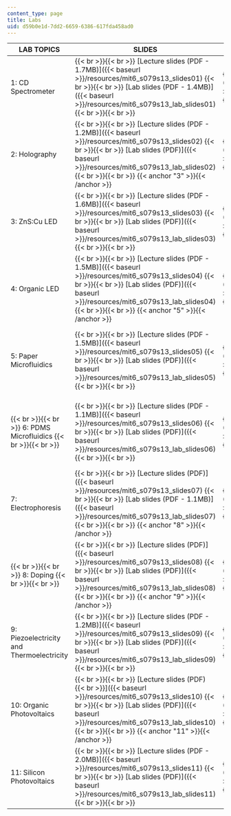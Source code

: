 ```yaml
---
content_type: page
title: Labs
uid: d59b0e1d-7dd2-6659-6386-617fda458ad0
---
```


| LAB TOPICS | SLIDES | PRE-LABS | LAB RESOURCES{{< anchor "1" >}}{{< /anchor >}} |
| --- | --- | --- | --- |
| 1: CD Spectrometer |  {{< br >}}{{< br >}} [Lecture slides (PDF - 1.7MB)]({{< baseurl >}}/resources/mit6_s079s13_slides01) {{< br >}}{{< br >}} [Lab slides (PDF - 1.4MB)]({{< baseurl >}}/resources/mit6_s079s13_lab_slides01) {{< br >}}{{< br >}}  |  {{< br >}}{{< br >}} [Pre-lab exercises (PDF)]({{< baseurl >}}/resources/mit6_s079s13_prelab01) {{< br >}}{{< br >}}  |  {{< br >}}{{< br >}} [Lab measurement sheet (PDF)]({{< baseurl >}}/resources/mit6_s079s13_lab01) {{< br >}}{{< br >}} [Spectrometer calibration (M)]({{< baseurl >}}/resources/spectrum_calculate_cd_spectrometer) {{< br >}}{{< br >}} {{< anchor "2" >}}{{< /anchor >}} |
| 2: Holography |  {{< br >}}{{< br >}} [Lecture slides (PDF - 1.2MB)]({{< baseurl >}}/resources/mit6_s079s13_slides02) {{< br >}}{{< br >}} [Lab slides (PDF)]({{< baseurl >}}/resources/mit6_s079s13_lab_slides02) {{< br >}}{{< br >}} {{< anchor "3" >}}{{< /anchor >}} |  {{< br >}}{{< br >}} [Pre-lab exercises (PDF)]({{< baseurl >}}/resources/mit6_s079s13_prelab02) {{< br >}}{{< br >}}  |  {{< br >}}{{< br >}} [Lab measurement sheet (PDF)]({{< baseurl >}}/resources/mit6_s079s13_lab02) {{< br >}}{{< br >}}  |
| 3: ZnS:Cu LED |  {{< br >}}{{< br >}} [Lecture slides (PDF - 1.6MB)]({{< baseurl >}}/resources/mit6_s079s13_slides03) {{< br >}}{{< br >}} [Lab slides (PDF)]({{< baseurl >}}/resources/mit6_s079s13_lab_slides03) {{< br >}}{{< br >}}  |  {{< br >}}{{< br >}} [Pre-lab exercises (PDF)]({{< baseurl >}}/resources/mit6_s079s13_prelab03) {{< br >}}{{< br >}}  |  {{< br >}}{{< br >}} [Lab measurement sheet (PDF)]({{< baseurl >}}/resources/mit6_s079s13_lab03) {{< br >}}{{< br >}}  |
| 4: Organic LED |  {{< br >}}{{< br >}} [Lecture slides (PDF - 1.5MB)]({{< baseurl >}}/resources/mit6_s079s13_slides04) {{< br >}}{{< br >}} [Lab slides (PDF)]({{< baseurl >}}/resources/mit6_s079s13_lab_slides04) {{< br >}}{{< br >}} {{< anchor "5" >}}{{< /anchor >}} |  {{< br >}}{{< br >}} [Pre-lab exercises (PDF)]({{< baseurl >}}/resources/mit6_s079s13_prelab04) {{< br >}}{{< br >}}  |  {{< br >}}{{< br >}} [Lab measurement sheet (PDF)]({{< baseurl >}}/resources/mit6_s079s13_lab04) {{< br >}}{{< br >}}  |
| 5: Paper Microfluidics |  {{< br >}}{{< br >}} [Lecture slides (PDF - 1.5MB)]({{< baseurl >}}/resources/mit6_s079s13_slides05) {{< br >}}{{< br >}} [Lab slides (PDF)]({{< baseurl >}}/resources/mit6_s079s13_lab_slides05) {{< br >}}{{< br >}}  |  {{< br >}}{{< br >}} [Pre-lab exercises (PDF)]({{< baseurl >}}/resources/mit6_s079s13_prelab05) {{< br >}}{{< br >}}  |  {{< br >}}{{< br >}} [Lab measurement sheet (PDF)]({{< baseurl >}}/resources/mit6_s079s13_lab05) {{< br >}}{{< br >}} ![This resource may not render correctly in a screen reader.](/images/inacessible.gif)[Paper template (PDF)]({{< baseurl >}}/resources/mit6_s079s13_papertemp) {{< br >}}{{< br >}} {{< anchor "6" >}}{{< /anchor >}} |
|  {{< br >}}{{< br >}} 6: PDMS Microfluidics {{< br >}}{{< br >}}  |  {{< br >}}{{< br >}} [Lecture slides (PDF - 1.1MB)]({{< baseurl >}}/resources/mit6_s079s13_slides06) {{< br >}}{{< br >}} [Lab slides (PDF)]({{< baseurl >}}/resources/mit6_s079s13_lab_slides06) {{< br >}}{{< br >}}  |  {{< br >}}{{< br >}} [Pre-lab exercises (PDF)]({{< baseurl >}}/resources/mit6_s079s13_prelab06) {{< br >}}{{< br >}}  |  {{< br >}}{{< br >}} [Lab measurement sheet (PDF)]({{< baseurl >}}/resources/mit6_s079s13_lab06) {{< br >}}{{< br >}} ![This resource may not render correctly in a screen reader.](/images/inacessible.gif)[PDMS template (PDF)]({{< baseurl >}}/resources/mit6_s079s13_pdmstemp) {{< br >}}{{< br >}}  |
| 7: Electrophoresis |  {{< br >}}{{< br >}} [Lecture slides (PDF)]({{< baseurl >}}/resources/mit6_s079s13_slides07) {{< br >}}{{< br >}} [Lab slides (PDF - 1.1MB)]({{< baseurl >}}/resources/mit6_s079s13_lab_slides07) {{< br >}}{{< br >}} {{< anchor "8" >}}{{< /anchor >}} |  {{< br >}}{{< br >}} [Pre-lab exercises (PDF)]({{< baseurl >}}/resources/mit6_s079s13_prelab07) {{< br >}}{{< br >}}  |  {{< br >}}{{< br >}} [Lab measurement sheet (PDF)]({{< baseurl >}}/resources/mit6_s079s13_lab07) {{< br >}}{{< br >}}  |
|  {{< br >}}{{< br >}} 8: Doping {{< br >}}{{< br >}}  |  {{< br >}}{{< br >}} [Lecture slides (PDF)]({{< baseurl >}}/resources/mit6_s079s13_slides08) {{< br >}}{{< br >}} [Lab slides (PDF)]({{< baseurl >}}/resources/mit6_s079s13_lab_slides08) {{< br >}}{{< br >}} {{< anchor "9" >}}{{< /anchor >}} |  {{< br >}}{{< br >}} [Pre-lab exercises (PDF)]({{< baseurl >}}/resources/mit6_s079s13_prelab08) {{< br >}}{{< br >}}  |  {{< br >}}{{< br >}} [Lab measurement sheet (PDF)]({{< baseurl >}}/resources/mit6_s079s13_lab08) {{< br >}}{{< br >}}  |
| 9: Piezoelectricity and Thermoelectricity |  {{< br >}}{{< br >}} [Lecture slides (PDF - 1.2MB)]({{< baseurl >}}/resources/mit6_s079s13_slides09) {{< br >}}{{< br >}} [Lab slides (PDF)]({{< baseurl >}}/resources/mit6_s079s13_lab_slides09) {{< br >}}{{< br >}}  |  {{< br >}}{{< br >}} [Pre-lab exercises (PDF)]({{< baseurl >}}/resources/mit6_s079s13_prelab09) {{< br >}}{{< br >}}  |  {{< br >}}{{< br >}} [Lab measurement sheet (PDF)]({{< baseurl >}}/resources/mit6_s079s13_lab09) {{< br >}}{{< br >}}  |
| 10: Organic Photovoltaics |  {{< br >}}{{< br >}} [Lecture slides (PDF)  {{< br >}}]({{< baseurl >}}/resources/mit6_s079s13_slides10) {{< br >}}{{< br >}} [Lab slides (PDF)]({{< baseurl >}}/resources/mit6_s079s13_lab_slides10) {{< br >}}{{< br >}} {{< anchor "11" >}}{{< /anchor >}} |  {{< br >}}{{< br >}} [Pre-lab exercises (PDF)]({{< baseurl >}}/resources/mit6_s079s13_prelab10) {{< br >}}{{< br >}}  |  {{< br >}}{{< br >}} [Lab measurement sheet (PDF)]({{< baseurl >}}/resources/mit6_s079s13_lab10) {{< br >}}{{< br >}}  |
| 11: Silicon Photovoltaics |  {{< br >}}{{< br >}} [Lecture slides (PDF - 2.0MB)]({{< baseurl >}}/resources/mit6_s079s13_slides11) {{< br >}}{{< br >}} [Lab slides (PDF)]({{< baseurl >}}/resources/mit6_s079s13_lab_slides11) {{< br >}}{{< br >}}  |  {{< br >}}{{< br >}} [Pre-lab exercises (PDF)]({{< baseurl >}}/resources/mit6_s079s13_prelab11) {{< br >}}{{< br >}}  |  {{< br >}}{{< br >}} [Lab measurement sheet (PDF)]({{< baseurl >}}/resources/mit6_s079s13_lab11) {{< br >}}{{< br >}}